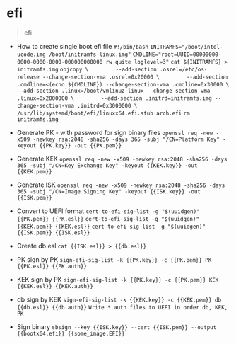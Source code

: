 # efi

> efi

- How to create single boot efi file
`#!/bin/bash`
`INITRAMFS="/boot/intel-ucode.img /boot/initramfs-linux.img"`
`CMDLINE="root=UUID=00000000-0000-0000-0000-000000000000 rw quite loglevel=3"`
`cat ${INITRAMFS} > initramfs.img`
`objcopy \`
`        --add-section .osrel=/etc/os-release --change-section-vma .osrel=0x20000 \`
`        --add-section .cmdline=<(echo ${CMDLINE}) --change-section-vma .cmdline=0x30000 \`
`        --add-section .linux=/boot/vmlinuz-linux --change-section-vma .linux=0x2000000 \`
`        --add-section .initrd=initramfs.img --change-section-vma .initrd=0x3000000 \`
`        /usr/lib/systemd/boot/efi/linuxx64.efi.stub arch.efi`
`rm initramfs.img`

- Generate PK - with password for sign binary files
`openssl req -new -x509 -newkey rsa:2048 -sha256 -days 365 -subj "/CN=Platform Key" -keyout {{PK.key}} -out {{PK.pem}}`

- Generate KEK
`openssl req -new -x509 -newkey rsa:2048 -sha256 -days 365 -subj "/CN=Key Exchange Key" -keyout {{KEK.key}} -out {{KEK.pem}}`

- Generate ISK
`openssl req -new -x509 -newkey rsa:2048 -sha256 -days 365 -subj "/CN=Image Signing Key" -keyout {{ISK.key}} -out {{ISK.pem}}`

- Convert to UEFI format
`cert-to-efi-sig-list -g "$(uuidgen)" {{PK.pem}} {{PK.esl}}`
`cert-to-efi-sig-list -g "$(uuidgen)" {{KEK.pem}} {{KEK.esl}}`
`cert-to-efi-sig-list -g "$(uuidgen)" {{ISK.pem}} {{ISK.esl}}`

- Create db.esl
`cat {{ISK.esl}} > {{db.esl}}`

- PK sign by PK
`sign-efi-sig-list -k {{PK.key}} -c {{PK.pem}} PK {{PK.esl}} {{PK.auth}}`

- KEK sign by PK
`sign-efi-sig-list -k {{PK.key}} -c {{PK.pem}} KEK {{KEK.esl}} {{KEK.auth}}`

- db sign by KEK
`sign-efi-sig-list -k {{KEK.key}} -c {{KEK.pem}} db {{db.esl}} {{db.auth}}`
`Write *.auth files to UEFI in order db, KEK, PK`

- Sign binary
`sbsign --key {{ISK.key}} --cert {{ISK.pem}} --output {{bootx64.efi}} {{some_image.EFI}}`
